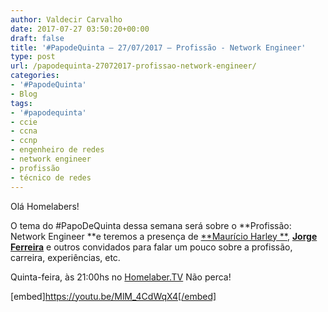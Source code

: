 ```yaml
---
author: Valdecir Carvalho
date: 2017-07-27 03:50:20+00:00
draft: false
title: '#PapodeQuinta – 27/07/2017 – Profissão - Network Engineer'
type: post
url: /papodequinta-27072017-profissao-network-engineer/
categories:
- '#PapodeQuinta'
- Blog
tags:
- '#papodequinta'
- ccie
- ccna
- ccnp
- engenheiro de redes
- network engineer
- profissão
- técnico de redes
---
```


Olá Homelabers!

O tema do #PapoDeQuinta dessa semana será sobre o **Profissão: Network Engineer **e teremos a presença de [**Maurício Harley **](https://www.linkedin.com/in/mauricioharley/), [**Jorge Ferreira**](https://www.linkedin.com/in/jorge-ferreira-6568ba20/) e outros convidados para falar um pouco sobre a profissão, carreira, experiências, etc.

Quinta-feira, às 21:00hs no [Homelaber.TV](http://youtube.com/homelaberbrasil-tv) Não perca!

[embed]https://youtu.be/MlM_4CdWqX4[/embed]
